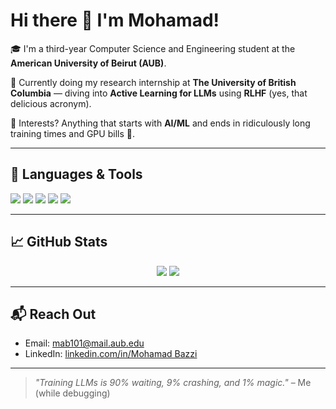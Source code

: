 # Hi there 👋 I'm Mohamad!

🎓 I'm a third-year Computer Science and Engineering student at the **American University of Beirut (AUB)**.

🧠 Currently doing my research internship at **The University of British Columbia** — diving into **Active Learning for LLMs** using **RLHF** (yes, that delicious acronym).

🌟 Interests? Anything that starts with **AI/ML** and ends in ridiculously long training times and GPU bills 💸.

---

## 🔧 Languages & Tools

<p>
  <img src="https://img.shields.io/badge/Python-3670A0?style=for-the-badge&logo=python&logoColor=ffdd54" />
  <img src="https://img.shields.io/badge/TensorFlow-FF6F00?style=for-the-badge&logo=tensorflow&logoColor=white" />
  <img src="https://img.shields.io/badge/PyTorch-EE4C2C?style=for-the-badge&logo=PyTorch&logoColor=white" />
  <img src="https://img.shields.io/badge/Transformers-huggingface-yellow?style=for-the-badge&logo=huggingface&logoColor=white" />
  <img src="https://img.shields.io/badge/GitHub-181717?style=for-the-badge&logo=github&logoColor=white" />
</p>

---

## 📈 GitHub Stats

<p align="center">
  <img src="https://github-readme-stats.vercel.app/api?username=mohamadbazzy&show_icons=true&theme=radical" />
  <img src="https://streak-stats.demolab.com?user=mohamadbazzy&theme=tokyonight&hide_border=true" />
</p>

---

## 📬 Reach Out

- Email: [mab101@mail.aub.edu](mailto:mab101@mail.aub.edu)
- LinkedIn: [linkedin.com/in/Mohamad Bazzi](https://www.linkedin.com/in/mohamad-bazzi-36b329264/)

---

> _"Training LLMs is 90% waiting, 9% crashing, and 1% magic."_ – Me (while debugging)
